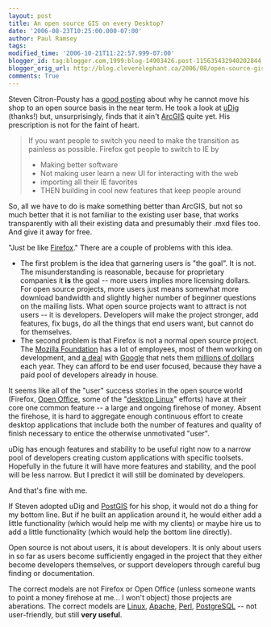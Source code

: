 ```yaml
---
layout: post
title: An open source GIS on every Desktop?
date: '2006-08-23T10:25:00.000-07:00'
author: Paul Ramsey
tags: 
modified_time: '2006-10-21T11:22:57.999-07:00'
blogger_id: tag:blogger.com,1999:blog-14903426.post-115635432940202844
blogger_orig_url: http://blog.cleverelephant.ca/2006/08/open-source-gis-on-every-desktop.html
comments: True
---
```


Steven Citron-Pousty has a [good posting](http://thesteve0.wordpress.com/2006/08/22/the-gis-user-is-stuck-in-the-middle/) about why he cannot move his shop to an open source basis in the near term.  He took a look at [uDig](http://udig.refractions.net) (thanks!) but, unsurprisingly, finds that it ain't [ArcGIS](http://www.esri.com/arcgis) quite yet.  His prescription is not for the faint of heart.

> If you want people to switch you need to make the transition as painless as possible. Firefox got people to switch to IE by
> 
> * Making better software
> * Not making user learn a new UI for interacting with the web
> * importing all their IE favorites
> * THEN building in cool new features that keep people around

So, all we have to do is make something better than ArcGIS, but not so much better that it is not familiar to the existing user base, that works transparently with all their existing data and presumably their .mxd files too.  And give it away for free.  

"Just be like [Firefox](http://www.mozilla.org)."  There are a couple of problems with this idea. 

* The first problem is the idea that garnering users is "the goal". It is not. The misunderstanding is reasonable, because for proprietary companies it **is** the goal -- more users implies more licensing dollars. For open source projects, more users just means somewhat more download bandwidth and slightly higher number of beginner questions on the mailing lists. What open source projects want to attract is not users -- it is developers.  Developers will make the project stronger, add features, fix bugs, do all the things that end users want, but cannot do for themselves.
* The second problem is that Firefox is not a normal open source project.  The [Mozilla Foundation](http://www.mozilla.org/foundation/) has a lot of employees, most of them working on development, and [a deal](http://news.zdnet.co.uk/0,39020330,39189475,00.htm) with [Google](http://www.google.com) that nets them [millions of dollars](http://www.scroogle.org/mozilla.html) each year.  They can afford to be end user focused, because they have a paid pool of developers already in house.

It seems like all of the "user" success stories in the open source world (Firefox, [Open Office](http://www.openoffice.org), some of the "[desktop Linux](http://www.novell.com/products/desktop/)" efforts) have at their core one common feature -- a large and ongoing firehose of money.  Absent the firehose, it is hard to aggregate enough continuous effort to create desktop applications that include both the number of features and quality of finish necessary to entice the otherwise unmotivated "user".

uDig has enough features and stability to be useful right now to a narrow pool of developers creating custom applications with specific toolsets.  Hopefully in the future it will have more features and stability, and the pool will be less narrow.  But I predict it will still be dominated by developers.  

And that's fine with me.   

If Steven adopted uDig and [PostGIS](http://postgis.refractions.net) for his shop, it would not do a thing for my bottom line.  But if he built an application around it, he would either add a little functionality (which would help me with my clients) or maybe hire us to add a little functionality (which would help the bottom line directly).

Open source is not about users, it is about developers. It is only about users in so far as users become sufficiently engaged in the project that they either become developers themselves, or support developers through careful bug finding or documentation.

The correct models are not Firefox or Open Office (unless someone wants to point a money firehose at me... I won't object) those projects are aberations.  The correct models are [Linux](http://www.linux.org), [Apache](http://www.apache.org), [Perl](http://www.perl.org), [PostgreSQL](http://www.postgresql.org) -- not user-friendly, but still **very useful**.